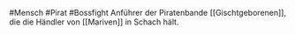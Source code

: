 #Mensch #Pirat #Bossfight
Anführer der Piratenbande [[Gischtgeborenen]], die die Händler von [[Mariven]] in Schach hält.

